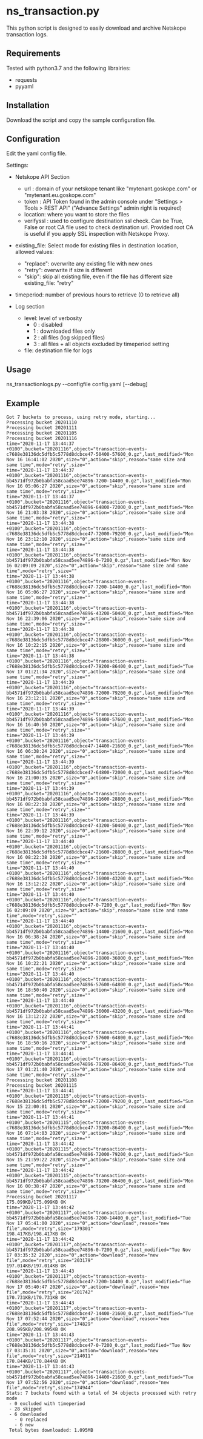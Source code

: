 # ns_transaction.py
This python script is designed to easily download and archive Netskope transaction logs.

## Requirements
Tested with python3.7 and the following librairies:
- requests
- pyyaml

## Installation
Download the script and copy the sample configuration file.

## Configuration
Edit the yaml config file.

Settings:
- Netskope API Section
    - url : domain of your netskope tenant like "mytenant.goskope.com" or "mytenant.eu.goskope.com"
    - token : API Token found in the admin console under "Settings > Tools > REST API" ("Advance Settings" admin right is required)
    - location: where you want to store the files
    - verifyssl : used to configure destination ssl check. Can be True, False or root CA file used to check destination url. Provided root CA is useful if you apply SSL inspection with Netskope Proxy.

- existing_file: Select mode for existing files in destination location, allowed values:
  - "replace": overwrite any existing file with new ones
  - "retry": overwrite if size is different
  - "skip": skip all existing file, even if the file has different size
existing_file: "retry"

- timeperiod: number of previous hours to retrieve  (0 to retrieve all)

- Log section
  - level: level of verbosity
    - 0 : disabled
    - 1 : downloaded files only
    - 2 : all files (log skipped files)
    - 3 : all files + all objects excluded by timeperiod setting
  - file: destination file for logs

## Usage

ns_transactionlogs.py --configfile config.yaml [--debug]

## Example

    Got 7 buckets to process, using retry mode, starting...
    Processing bucket 20201110
    Processing bucket 20201111
    Processing bucket 20201105
    Processing bucket 20201116
    time="2020-11-17 13:44:37 +0100",bucket="20201116",object="transaction-events-c7688e38136dc5dfb5c5778d8dcbce47-50400-57600_0.gz",last_modified="Mon Nov 16 16:41:02 2020",size="0",action="skip",reason="same size and same time",mode="retry",size=""
    time="2020-11-17 13:44:37 +0100",bucket="20201116",object="transaction-events-bb4571df972b0babfa58caad5ee74896-7200-14400_0.gz",last_modified="Mon Nov 16 05:06:27 2020",size="0",action="skip",reason="same size and same time",mode="retry",size=""
    time="2020-11-17 13:44:37 +0100",bucket="20201116",object="transaction-events-bb4571df972b0babfa58caad5ee74896-64800-72000_0.gz",last_modified="Mon Nov 16 21:03:38 2020",size="0",action="skip",reason="same size and same time",mode="retry",size=""
    time="2020-11-17 13:44:38 +0100",bucket="20201116",object="transaction-events-c7688e38136dc5dfb5c5778d8dcbce47-72000-79200_0.gz",last_modified="Mon Nov 16 23:12:10 2020",size="0",action="skip",reason="same size and same time",mode="retry",size=""
    time="2020-11-17 13:44:38 +0100",bucket="20201116",object="transaction-events-bb4571df972b0babfa58caad5ee74896-0-7200_0.gz",last_modified="Mon Nov 16 02:09:09 2020",size="0",action="skip",reason="same size and same time",mode="retry",size=""
    time="2020-11-17 13:44:38 +0100",bucket="20201116",object="transaction-events-c7688e38136dc5dfb5c5778d8dcbce47-7200-14400_0.gz",last_modified="Mon Nov 16 05:06:27 2020",size="0",action="skip",reason="same size and same time",mode="retry",size=""
    time="2020-11-17 13:44:38 +0100",bucket="20201116",object="transaction-events-bb4571df972b0babfa58caad5ee74896-43200-50400_0.gz",last_modified="Mon Nov 16 22:39:06 2020",size="0",action="skip",reason="same size and same time",mode="retry",size=""
    time="2020-11-17 13:44:38 +0100",bucket="20201116",object="transaction-events-c7688e38136dc5dfb5c5778d8dcbce47-28800-36000_0.gz",last_modified="Mon Nov 16 10:22:15 2020",size="0",action="skip",reason="same size and same time",mode="retry",size=""
    time="2020-11-17 13:44:38 +0100",bucket="20201116",object="transaction-events-c7688e38136dc5dfb5c5778d8dcbce47-79200-86400_0.gz",last_modified="Tue Nov 17 01:21:34 2020",size="0",action="skip",reason="same size and same time",mode="retry",size=""
    time="2020-11-17 13:44:39 +0100",bucket="20201116",object="transaction-events-bb4571df972b0babfa58caad5ee74896-72000-79200_0.gz",last_modified="Mon Nov 16 23:12:11 2020",size="0",action="skip",reason="same size and same time",mode="retry",size=""
    time="2020-11-17 13:44:39 +0100",bucket="20201116",object="transaction-events-bb4571df972b0babfa58caad5ee74896-50400-57600_0.gz",last_modified="Mon Nov 16 16:40:50 2020",size="0",action="skip",reason="same size and same time",mode="retry",size=""
    time="2020-11-17 13:44:39 +0100",bucket="20201116",object="transaction-events-c7688e38136dc5dfb5c5778d8dcbce47-14400-21600_0.gz",last_modified="Mon Nov 16 06:38:24 2020",size="0",action="skip",reason="same size and same time",mode="retry",size=""
    time="2020-11-17 13:44:39 +0100",bucket="20201116",object="transaction-events-c7688e38136dc5dfb5c5778d8dcbce47-64800-72000_0.gz",last_modified="Mon Nov 16 21:00:35 2020",size="0",action="skip",reason="same size and same time",mode="retry",size=""
    time="2020-11-17 13:44:39 +0100",bucket="20201116",object="transaction-events-bb4571df972b0babfa58caad5ee74896-21600-28800_0.gz",last_modified="Mon Nov 16 08:22:38 2020",size="0",action="skip",reason="same size and same time",mode="retry",size=""
    time="2020-11-17 13:44:39 +0100",bucket="20201116",object="transaction-events-c7688e38136dc5dfb5c5778d8dcbce47-43200-50400_0.gz",last_modified="Mon Nov 16 22:39:12 2020",size="0",action="skip",reason="same size and same time",mode="retry",size=""
    time="2020-11-17 13:44:40 +0100",bucket="20201116",object="transaction-events-c7688e38136dc5dfb5c5778d8dcbce47-21600-28800_0.gz",last_modified="Mon Nov 16 08:22:38 2020",size="0",action="skip",reason="same size and same time",mode="retry",size=""
    time="2020-11-17 13:44:40 +0100",bucket="20201116",object="transaction-events-c7688e38136dc5dfb5c5778d8dcbce47-36000-43200_0.gz",last_modified="Mon Nov 16 13:12:22 2020",size="0",action="skip",reason="same size and same time",mode="retry",size=""
    time="2020-11-17 13:44:40 +0100",bucket="20201116",object="transaction-events-c7688e38136dc5dfb5c5778d8dcbce47-0-7200_0.gz",last_modified="Mon Nov 16 02:09:09 2020",size="0",action="skip",reason="same size and same time",mode="retry",size=""
    time="2020-11-17 13:44:40 +0100",bucket="20201116",object="transaction-events-bb4571df972b0babfa58caad5ee74896-14400-21600_0.gz",last_modified="Mon Nov 16 06:38:24 2020",size="0",action="skip",reason="same size and same time",mode="retry",size=""
    time="2020-11-17 13:44:40 +0100",bucket="20201116",object="transaction-events-bb4571df972b0babfa58caad5ee74896-28800-36000_0.gz",last_modified="Mon Nov 16 10:22:21 2020",size="0",action="skip",reason="same size and same time",mode="retry",size=""
    time="2020-11-17 13:44:40 +0100",bucket="20201116",object="transaction-events-bb4571df972b0babfa58caad5ee74896-57600-64800_0.gz",last_modified="Mon Nov 16 18:50:40 2020",size="0",action="skip",reason="same size and same time",mode="retry",size=""
    time="2020-11-17 13:44:40 +0100",bucket="20201116",object="transaction-events-bb4571df972b0babfa58caad5ee74896-36000-43200_0.gz",last_modified="Mon Nov 16 13:12:22 2020",size="0",action="skip",reason="same size and same time",mode="retry",size=""
    time="2020-11-17 13:44:41 +0100",bucket="20201116",object="transaction-events-c7688e38136dc5dfb5c5778d8dcbce47-57600-64800_0.gz",last_modified="Mon Nov 16 18:50:16 2020",size="0",action="skip",reason="same size and same time",mode="retry",size=""
    time="2020-11-17 13:44:41 +0100",bucket="20201116",object="transaction-events-bb4571df972b0babfa58caad5ee74896-79200-86400_0.gz",last_modified="Tue Nov 17 01:21:40 2020",size="0",action="skip",reason="same size and same time",mode="retry",size=""
    Processing bucket 20201108
    Processing bucket 20201115
    time="2020-11-17 13:44:41 +0100",bucket="20201115",object="transaction-events-c7688e38136dc5dfb5c5778d8dcbce47-72000-79200_0.gz",last_modified="Sun Nov 15 22:00:01 2020",size="0",action="skip",reason="same size and same time",mode="retry",size=""
    time="2020-11-17 13:44:41 +0100",bucket="20201115",object="transaction-events-c7688e38136dc5dfb5c5778d8dcbce47-79200-86400_0.gz",last_modified="Mon Nov 16 07:14:03 2020",size="0",action="skip",reason="same size and same time",mode="retry",size=""
    time="2020-11-17 13:44:42 +0100",bucket="20201115",object="transaction-events-bb4571df972b0babfa58caad5ee74896-72000-79200_0.gz",last_modified="Sun Nov 15 21:59:22 2020",size="0",action="skip",reason="same size and same time",mode="retry",size=""
    time="2020-11-17 13:44:42 +0100",bucket="20201115",object="transaction-events-bb4571df972b0babfa58caad5ee74896-79200-86400_0.gz",last_modified="Mon Nov 16 00:38:47 2020",size="0",action="skip",reason="same size and same time",mode="retry",size=""
    Processing bucket 20201117
    175.099KB/175.099KB OK
    time="2020-11-17 13:44:42 +0100",bucket="20201117",object="transaction-events-bb4571df972b0babfa58caad5ee74896-7200-14400_0.gz",last_modified="Tue Nov 17 05:41:00 2020",size="0",action="download",reason="new file",mode="retry",size="179301"
    198.417KB/198.417KB OK
    time="2020-11-17 13:44:42 +0100",bucket="20201117",object="transaction-events-bb4571df972b0babfa58caad5ee74896-0-7200_0.gz",last_modified="Tue Nov 17 03:35:32 2020",size="0",action="download",reason="new file",mode="retry",size="203179"
    197.014KB/197.014KB OK
    time="2020-11-17 13:44:43 +0100",bucket="20201117",object="transaction-events-c7688e38136dc5dfb5c5778d8dcbce47-7200-14400_0.gz",last_modified="Tue Nov 17 05:40:47 2020",size="0",action="download",reason="new file",mode="retry",size="201742"
    170.731KB/170.731KB OK
    time="2020-11-17 13:44:43 +0100",bucket="20201117",object="transaction-events-c7688e38136dc5dfb5c5778d8dcbce47-14400-21600_0.gz",last_modified="Tue Nov 17 07:52:44 2020",size="0",action="download",reason="new file",mode="retry",size="174829"
    208.995KB/208.995KB OK
    time="2020-11-17 13:44:43 +0100",bucket="20201117",object="transaction-events-c7688e38136dc5dfb5c5778d8dcbce47-0-7200_0.gz",last_modified="Tue Nov 17 03:35:31 2020",size="0",action="download",reason="new file",mode="retry",size="214011"
    170.844KB/170.844KB OK
    time="2020-11-17 13:44:43 +0100",bucket="20201117",object="transaction-events-bb4571df972b0babfa58caad5ee74896-14400-21600_0.gz",last_modified="Tue Nov 17 07:52:56 2020",size="0",action="download",reason="new file",mode="retry",size="174944"
    Stats: 7 buckets found with a total of 34 objects processed with retry mode
     - 0 excluded with timeperiod
     - 28 skipped
     - 6 downloaded
       - 0 replaced
       - 6 new
     Total bytes downloaded: 1.095MB